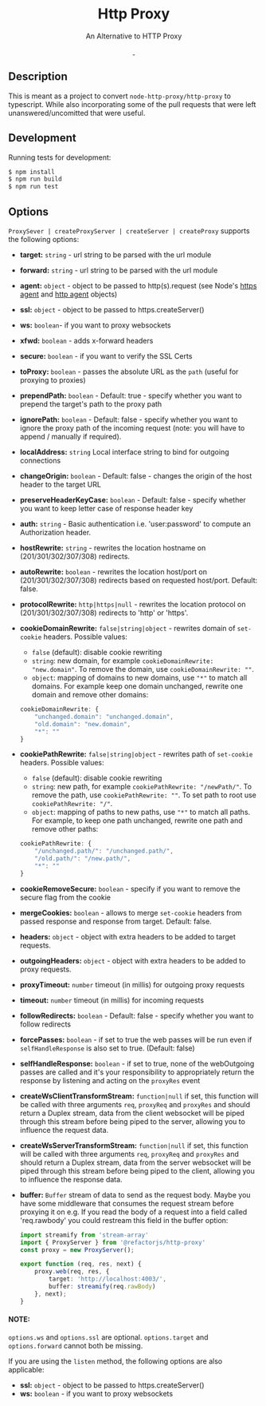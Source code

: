 <h1 align="center" >Http Proxy</h1>
<p align="center">An Alternative to HTTP Proxy</p>

<p align="center">
<a href="https://www.npmjs.com/package/@refactorjs/http-proxy">
    <img alt="" src="https://img.shields.io/npm/v/@refactorjs/http-proxy.svg?style=flat-square">
</a>
<a href="https://www.npmjs.com/package/@refactorjs/http-proxy">
    <img alt="" src="https://img.shields.io/npm/dt/@refactorjs/http-proxy.svg?style=flat-square">
</a>
</p>

## Description

This is meant as a project to convert `node-http-proxy/http-proxy` to typescript. While also incorporating some of the pull requests that were left unanswered/uncomitted that were useful.

## Development

Running tests for development:

```bash
$ npm install
$ npm run build
$ npm run test
```

## Options

`ProxySever | createProxyServer | createServer | createProxy` supports the following options:

- **target:** `string` - url string to be parsed with the url module
- **forward:** `string` - url string to be parsed with the url module
- **agent:** `object` - object to be passed to http(s).request (see Node's [https agent](http://nodejs.org/api/https.html#https_class_https_agent) and [http agent](http://nodejs.org/api/http.html#http_class_http_agent) objects)
- **ssl:** `object` - object to be passed to https.createServer()
- **ws:** `boolean`- if you want to proxy websockets
- **xfwd:** `boolean` - adds x-forward headers
- **secure:** `boolean` - if you want to verify the SSL Certs
- **toProxy:** `boolean` - passes the absolute URL as the `path` (useful for proxying to proxies)
- **prependPath:** `boolean` - Default: true - specify whether you want to prepend the target's path to the proxy path
- **ignorePath:** `boolean` - Default: false - specify whether you want to ignore the proxy path of the incoming request (note: you will have to append / manually if required).
- **localAddress:** `string` Local interface string to bind for outgoing connections
- **changeOrigin:** `boolean` - Default: false - changes the origin of the host header to the target URL
- **preserveHeaderKeyCase:** `boolean` - Default: false - specify whether you want to keep letter case of response header key
- **auth:** `string` - Basic authentication i.e. 'user:password' to compute an Authorization header.
- **hostRewrite:** `string` - rewrites the location hostname on (201/301/302/307/308) redirects.
- **autoRewrite:** `boolean` - rewrites the location host/port on (201/301/302/307/308) redirects based on requested host/port. Default: false.
- **protocolRewrite:** `http|https|null` - rewrites the location protocol on (201/301/302/307/308) redirects to 'http' or 'https'.
- **cookieDomainRewrite:** `false|string|object` - rewrites domain of `set-cookie` headers. Possible values:
    * `false` (default): disable cookie rewriting
    * `string`: new domain, for example `cookieDomainRewrite: "new.domain"`. To remove the domain, use `cookieDomainRewrite: ""`.
    * `object`: mapping of domains to new domains, use `"*"` to match all domains.
    For example keep one domain unchanged, rewrite one domain and remove other domains:
    ```ts
    cookieDomainRewrite: {
        "unchanged.domain": "unchanged.domain",
        "old.domain": "new.domain",
        "*": ""
    }
    ```

- **cookiePathRewrite:** `false|string|object` - rewrites path of `set-cookie` headers. Possible values:
    * `false` (default): disable cookie rewriting
    * `string`: new path, for example `cookiePathRewrite: "/newPath/"`. To remove the path, use `cookiePathRewrite: ""`. To set path to root use `cookiePathRewrite: "/"`.
    * `object`: mapping of paths to new paths, use `"*"` to match all paths.
    For example, to keep one path unchanged, rewrite one path and remove other paths:
    ```ts
    cookiePathRewrite: {
        "/unchanged.path/": "/unchanged.path/",
        "/old.path/": "/new.path/",
        "*": ""
    }
    ```
- **cookieRemoveSecure:** `boolean` - specify if you want to remove the secure flag from the cookie
- **mergeCookies:** `boolean` - allows to merge `set-cookie` headers from passed response and response from target. Default: false.
- **headers:** `object` - object with extra headers to be added to target requests.
- **outgoingHeaders:** `object` - object with extra headers to be added to proxy requests.
- **proxyTimeout:** `number` timeout (in millis) for outgoing proxy requests
- **timeout:** `number` timeout (in millis) for incoming requests
- **followRedirects:** `boolean` - Default: false - specify whether you want to follow redirects
- **forcePasses:** `boolean` - if set to true the web passes will be run even if `selfHandleResponse` is also set to true. (Default: false)
- **selfHandleResponse:** `boolean` - if set to true, none of the webOutgoing passes are called and it's your responsibility to appropriately return the response by listening and acting on the `proxyRes` event
- **createWsClientTransformStream:** `function|null` if set, this function will be called with three arguments `req`, `proxyReq` and `proxyRes` and should return a Duplex stream, data from the client websocket will be piped through this stream before being piped to the server, allowing you to influence the request data.
- **createWsServerTransformStream:** `function|null` if set, this function will be called with three arguments `req`, `proxyReq` and `proxyRes` and should return a Duplex stream, data from the server websocket will be piped through this stream before being piped to the client, allowing you to influence the response data.
- **buffer:** `Buffer` stream of data to send as the request body. Maybe you have some middleware that consumes the request stream before proxying it on e.g. If you read the body of a request into a field called 'req.rawbody' you could restream this field in the buffer option:
    ```ts
    import streamify from 'stream-array'
    import { ProxyServer } from '@refactorjs/http-proxy'
    const proxy = new ProxyServer();

    export function (req, res, next) {
        proxy.web(req, res, {
            target: 'http://localhost:4003/',
            buffer: streamify(req.rawBody)
        }, next);
    }
    ```

#### NOTE:
`options.ws` and `options.ssl` are optional.
`options.target` and `options.forward` cannot both be missing.

If you are using the `listen` method, the following options are also applicable:

- **ssl:** `object` - object to be passed to https.createServer()
- **ws:** `boolean` - if you want to proxy websockets